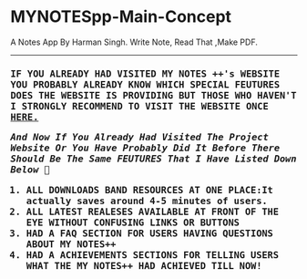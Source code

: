 # MYNOTESpp-Main-Concept
A Notes App By Harman Singh. Write Note, Read That ,Make PDF.
<hr>
<h3><tt>IF YOU ALREADY HAD VISITED MY NOTES ++'s WEBSITE YOU PROBABLY ALREADY KNOW WHICH SPECIAL FEUTURES DOES THE WEBSITE IS PROVIDING
BUT THOSE WHO HAVEN'T I STRONGLY RECOMMEND TO VISIT THE WEBSITE ONCE <a href="https://verroncoss.github.io/MYNOTESpp-Main-Concept/"> HERE.</a>
<p><i>And Now If You Already Had Visited The Project Website Or You Have Probably Did It Before There Should Be The Same FEUTURES That I Have Listed Down Below 🔻</i></p>
<ol><li>ALL DOWNLOADS BAND RESOURCES AT ONE PLACE:It actually saves around 4-5 minutes of users.</li>
<li>ALL LATEST REALESES AVAILABLE AT FRONT OF THE EYE WITHOUT CONFUSING LINKS OR BUTTONS</li>
<li>HAD A FAQ SECTION FOR USERS HAVING QUESTIONS ABOUT MY NOTES++</li>
<li>HAD A ACHIEVEMENTS SECTIONS FOR TELLING USERS WHAT THE MY NOTES++ HAD ACHIEVED TILL NOW!</li>
</ol>

